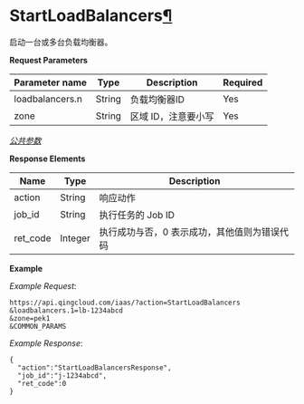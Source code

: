 ---
---

# StartLoadBalancers[¶](#startloadbalancers "永久链接至标题")

启动一台或多台负载均衡器。

**Request Parameters**

| Parameter name | Type | Description | Required |
| --- | --- | --- | --- |
| loadbalancers.n | String | 负载均衡器ID | Yes |
| zone | String | 区域 ID，注意要小写 | Yes |

[_公共参数_](../../common/parameters.html#api-common-parameters)

**Response Elements**

| Name | Type | Description |
| --- | --- | --- |
| action | String | 响应动作 |
| job_id | String | 执行任务的 Job ID |
| ret_code | Integer | 执行成功与否，0 表示成功，其他值则为错误代码 |

**Example**

_Example Request_:

```
https://api.qingcloud.com/iaas/?action=StartLoadBalancers
&loadbalancers.1=lb-1234abcd
&zone=pek1
&COMMON_PARAMS
```

_Example Response_:

```
{
  "action":"StartLoadBalancersResponse",
  "job_id":"j-1234abcd",
  "ret_code":0
}
```
